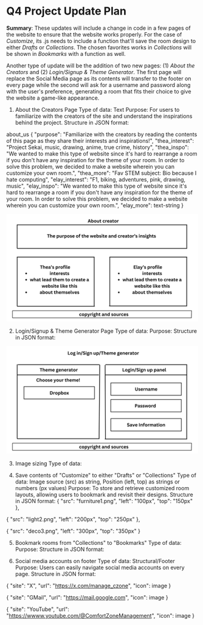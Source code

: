 # Q4 Project Update Plan
**Summary**: These updates will include a change in code in a few pages of the website to ensure that the website works properly. For the case of _Customize_, its .js needs to include a function that'll save the room design to either _Drafts_ or _Collections_. The chosen favorites works in _Collections_ will be shown in _Bookmarks_ with a function as well.

Another type of update will be the addition of two new pages: (1) _About the Creators_ and (2) _Login/Signup & Theme Generator_. The first page will replace the Social Media page as its contents will transfer to the footer on every page while the second will ask for a username and password along with the user's preference, generating a room that fits their choice to give the website a game-like appearance.


1. About the Creators Page
Type of data: Text
Purpose: For users to familiarize with the creators of the site and understand the inspirations behind the project.
Structure in JSON format:

about_us {
"purpose": "Familiarize with the creators by reading the contents of this page as they share their interests and inspirations!",
"thea_interest": "Project Sekai, music, drawing, anime, true crime, history",
"thea_inspo": "We wanted to make this type of website since it's hard to rearrange a room if you don't have any inspiration for the theme of your room. In order to solve this problem, we decided to make a website wherein you can customize your own room.",
"thea_more": "Fav STEM subject: Bio because I hate computing",
"elay_interest": "F1, biking, adventures, pink, drawing, music",
"elay_inspo": "We wanted to make this type of website since it's hard to rearrange a room if you don't have any inspiration for the theme of your room. In order to solve this problem, we decided to make a website wherein you can customize your own room.",
"elay_more": text-string
}

![](About.png) 
   
2. Login/Signup & Theme Generator Page
Type of data:
Purpose:
Structure in JSON format:

![](LoginSignupTheme.png)

3. Image sizing
Type of data: 

4. Save contents of "Customize" to either "Drafts" or "Collections"
Type of data: Image source (src) as string, Position (left, top) as strings or numbers (px values)
Purpose: To store and retrieve customized room layouts, allowing users to bookmark and revisit their designs.
Structure in JSON format:
{
"src": "furniture1.png",
"left": "100px",
"top": "150px"
},

{
"src": "light2.png",
"left": "200px",
"top": "250px"
},

{
"src": "deco3.png",
"left": "300px",
"top": "350px"
}

5. Bookmark rooms from "Collections" to "Bookmarks"
Type of data:
Purpose:
Structure in JSON format:

7. Social media accounts on footer
Type of data: Structural/Footer
Purpose: Users can easily navigate social media accounts on every page.
Structure in JSON format:

{
"site": "X",
"url": "https://x.com/manage_czone",
"icon": image
}

{
"site": "GMail",
"url": "https://mail.google.com",
"icon": image
}

{
"site": "YouTube",
"url": "https://wwww.youtube.com/@ComfortZoneManagement",
"icon": image
}
